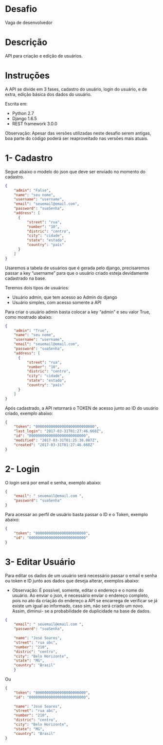 # Desafio
Vaga de desenvolvedor
 
# Descrição
API para criação e edição de usuários.
 
# Instruções
 
A API se divide em 3 fases, cadastro do usuário, login do usuário, e de extra, edição básica dos dados do usuário.
 
Escrita em:
  * Python 2.7
  * Django 1.6.5
  * REST framework 3.0.0
  
Observação: Apesar das versões utilizadas neste desafio serem antigas, boa parte do código poderá ser reaproveitado nas versões mais atuais.
 
# 1- Cadastro
 
Segue abaixo o modelo do json que deve ser enviado no momento do cadastro.
 
```json
{
	"admin": "False",
	"name": "seu nome",
	"username": "username",
	"email": "seuemail@email.com",
	"password": "suaSenha",
	"address": [
	  {
		  "street": "rua",
		  "number": "10",
		  "distric": "centro",
		  "city": "cidade",
		  "state": "estado",
		  "country": "país"
	  }
	]
}
```

Usaremos a tabela de usuários que é gerada pelo django, precisaremos passar a key “username” para que o usuário criado esteja devidamente cadastrado na base.

Teremos dois tipos de usuários:
* Usuário admin, que tem acesso ao Admin do django
* Usuário simples, com acesso somente a API


Para criar o usuário admin basta colocar a key “admin” e seu valor True, como mostrado abaixo:

```json
{
	"admin": "True",
	"name": "seu nome",
	"username": "username",
	"email": "seuemail@email.com",
	"password": "suaSenha",
	"address": [
	  {
		  "street": "rua",
		  "number": "10",
		  "distric": "centro",
		  "city": "cidade",
		  "state": "estado",
		  "country": "país"
	  }
	]
}
```

Após cadastrado, a API retornará o TOKEN de acesso junto ao ID do usuário criado, exemplo abaixo:

```json
{
	"token": "000000000000000000000000000", 
	"last_login": "2017-03-31T01:27:46.668Z", 
	"id": "00000000000000000000000000", 
	"modified": "2017-03-31T01:25:30.087Z", 
	"created": "2017-03-31T01:27:46.668Z"
}
```

# 2- Login

O login será por email e senha, exemplo abaixo:

```json
{
	"email": " seuemail@email.com ",
	"password": "suaSenha"
}
```

Para acessar ao perfil de usuário basta passar o ID e o Token, exemplo abaixo:

```json
{
	"token": "00000000000000000000000", 
	"id": "00000000000000000000000000"
}
```

# 3- Editar Usuário
		
Para editar os dados de um usuário será necessário passar o email e senha ou token e ID junto aos dados que deseja alterar, exemplos abaixo:

* Observação: É possível, somente, editar o endereço e o nome do usuário. Ao enviar o json, é necessário enviar o endereço completo, pois no ato da criação do endereço a API se encarrega de verificar se já existe um igual ao informado, caso sim, não será criado um novo. Assim, diminui- se a probabilidade de duplicidade na base de dados. 

```json
{
	"email": " seuemail@email.com ",
	"password": "suaSenha",
        
	"name": "José Soares",
	"street": "rua abc",
	"number": "210",
	"distric": "centro",
	"city": "Belo Horizonte",
	"state": "MG",
	"country": "Brasil"
    }
```

Ou 

```json
{
	"token": "00000000000000000000000", 
	"id": "00000000000000000000000000", 
	
	"name": "José Soares",
	"street": "rua abc",
	"number": "210",
	"distric": "centro",
	"city": "Belo Horizonte",
	"state": "MG",
	"country": "Brasil"
}
```

